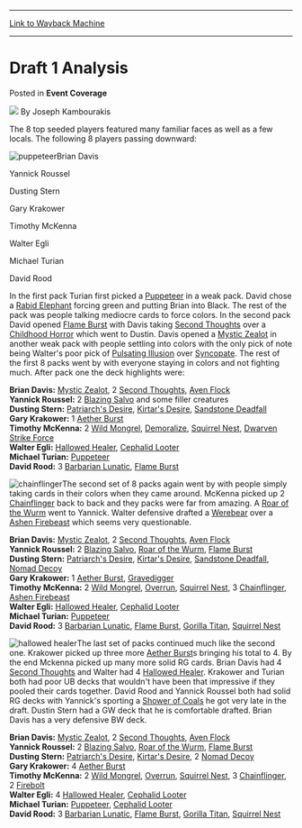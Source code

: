 
---
[Link to Wayback Machine](https://web.archive.org/web/20220519025051/https://magic.wizards.com/en/articles/archive/event-coverage/draft-1-analysis-2000-01-01)

[_metadata_:author]:- "Joseph Kambourakis"
[_metadata_:description]:- "The 8 top seeded players featured many familiar faces as well as a few locals. The following 8 players passing downward: Brian Davis Yannick Roussel Dusting Stern Gary Krakower Timothy McKenna Walter Egli Michael Turian David Rood In the first pack Turian first picked a Puppeteer in a weak pack. David chose a Rabid Elephant forcing green and putting Brian into Black. The rest"
[_metadata_:generator]:- "Drupal 7 (http://drupal.org)"
[_metadata_:node]:- "742461"
[_metadata_:publish_date]:- "2000-01-01"
[_metadata_:source]:- "div-main-content"
[_metadata_:title]:- "Draft 1 Analysis"
[_metadata_:wayback_capture_timestamp]:- "2022-05-19 02:50:51"
[_metadata_:wayback_raw_url]:- "https://web.archive.org/web/20220519025051id_/https://magic.wizards.com/en/articles/archive/event-coverage/draft-1-analysis-2000-01-01"
[_metadata_:wayback_url]:- "https://magic.wizards.com/en/articles/archive/event-coverage/draft-1-analysis-2000-01-01"
---


Draft 1 Analysis
================



 Posted in **Event Coverage**







![](https://media.magic.wizards.com/styles/auth_small/public/generic-avatar-150_166.png)
By Joseph Kambourakis











The 8 top seeded players featured many familiar faces as well as a few locals. The following 8 players passing downward:


![puppeteer](http://gatherer.wizards.com/Handlers/Image.ashx?type=card&name=puppeteer)Brian Davis  

Yannick Roussel  

Dusting Stern  

Gary Krakower  

Timothy McKenna  

Walter Egli  

Michael Turian  

David Rood

In the first pack Turian first picked a [Puppeteer](https://gatherer.wizards.com/Pages/Card/Details.aspx?name=Puppeteer) in a weak pack. David chose a [Rabid Elephant](https://gatherer.wizards.com/Pages/Card/Details.aspx?name=Rabid+Elephant) forcing green and putting Brian into Black. The rest of the pack was people talking mediocre cards to force colors. In the second pack David opened [Flame Burst](https://gatherer.wizards.com/Pages/Card/Details.aspx?name=Flame+Burst) with Davis taking [Second Thoughts](https://gatherer.wizards.com/Pages/Card/Details.aspx?name=Second+Thoughts) over a [Childhood Horror](https://gatherer.wizards.com/Pages/Card/Details.aspx?name=Childhood+Horror) which went to Dustin. Davis opened a [Mystic Zealot](https://gatherer.wizards.com/Pages/Card/Details.aspx?name=Mystic+Zealot) in another weak pack with people settling into colors with the only pick of note being Walter's poor pick of [Pulsating Illusion](https://gatherer.wizards.com/Pages/Card/Details.aspx?name=Pulsating+Illusion) over [Syncopate](https://gatherer.wizards.com/Pages/Card/Details.aspx?name=Syncopate). The rest of the first 8 packs went by with everyone staying in colors and not fighting much. After pack one the deck highlights were:


**Brian Davis:** [Mystic Zealot](https://gatherer.wizards.com/Pages/Card/Details.aspx?name=Mystic+Zealot), 2 [Second Thoughts](https://gatherer.wizards.com/Pages/Card/Details.aspx?name=Second+Thoughts), [Aven Flock](https://gatherer.wizards.com/Pages/Card/Details.aspx?name=Aven+Flock)  
**Yannick Roussel:** 2 [Blazing Salvo](https://gatherer.wizards.com/Pages/Card/Details.aspx?name=Blazing+Salvo) and some filler creatures  
**Dusting Stern:** [Patriarch's Desire](https://gatherer.wizards.com/Pages/Card/Details.aspx?name=Patriarch%27s+Desire), [Kirtar's Desire](https://gatherer.wizards.com/Pages/Card/Details.aspx?name=Kirtar%27s+Desire), [Sandstone Deadfall](https://gatherer.wizards.com/Pages/Card/Details.aspx?name=Sandstone+Deadfall)  
**Gary Krakower:** 1 [Aether Burst](https://gatherer.wizards.com/Pages/Card/Details.aspx?name=Aether+Burst)  
**Timothy McKenna:** 2 [Wild Mongrel](https://gatherer.wizards.com/Pages/Card/Details.aspx?name=Wild+Mongrel), [Demoralize](https://gatherer.wizards.com/Pages/Card/Details.aspx?name=Demoralize), [Squirrel Nest](https://gatherer.wizards.com/Pages/Card/Details.aspx?name=Squirrel+Nest), [Dwarven Strike Force](https://gatherer.wizards.com/Pages/Card/Details.aspx?name=Dwarven+Strike+Force)  
**Walter Egli:** [Hallowed Healer](https://gatherer.wizards.com/Pages/Card/Details.aspx?name=Hallowed+Healer), [Cephalid Looter](https://gatherer.wizards.com/Pages/Card/Details.aspx?name=Cephalid+Looter)  
**Michael Turian:** [Puppeteer](https://gatherer.wizards.com/Pages/Card/Details.aspx?name=Puppeteer)  
**David Rood:** 3 [Barbarian Lunatic](https://gatherer.wizards.com/Pages/Card/Details.aspx?name=Barbarian+Lunatic), [Flame Burst](https://gatherer.wizards.com/Pages/Card/Details.aspx?name=Flame+Burst)


![chainflinger](http://gatherer.wizards.com/Handlers/Image.ashx?type=card&name=chainflinger)The second set of 8 packs again went by with people simply taking cards in their colors when they came around. McKenna picked up 2 [Chainflinger](https://gatherer.wizards.com/Pages/Card/Details.aspx?name=Chainflinger) back to back and they packs were far from amazing. A [Roar of the Wurm](https://gatherer.wizards.com/Pages/Card/Details.aspx?name=Roar+of+the+Wurm) went to Yannick. Walter defensive drafted a [Werebear](https://gatherer.wizards.com/Pages/Card/Details.aspx?name=Werebear) over a [Ashen Firebeast](https://gatherer.wizards.com/Pages/Card/Details.aspx?name=Ashen+Firebeast) which seems very questionable. 

**Brian Davis:** [Mystic Zealot](https://gatherer.wizards.com/Pages/Card/Details.aspx?name=Mystic+Zealot), 2 [Second Thoughts](https://gatherer.wizards.com/Pages/Card/Details.aspx?name=Second+Thoughts), [Aven Flock](https://gatherer.wizards.com/Pages/Card/Details.aspx?name=Aven+Flock)  
**Yannick Roussel:** 2 [Blazing Salvo](https://gatherer.wizards.com/Pages/Card/Details.aspx?name=Blazing+Salvo), [Roar of the Wurm](https://gatherer.wizards.com/Pages/Card/Details.aspx?name=Roar+of+the+Wurm), [Flame Burst](https://gatherer.wizards.com/Pages/Card/Details.aspx?name=Flame+Burst)  
**Dusting Stern:** [Patriarch's Desire](https://gatherer.wizards.com/Pages/Card/Details.aspx?name=Patriarch%27s+Desire), [Kirtar's Desire](https://gatherer.wizards.com/Pages/Card/Details.aspx?name=Kirtar%27s+Desire), [Sandstone Deadfall](https://gatherer.wizards.com/Pages/Card/Details.aspx?name=Sandstone+Deadfall), [Nomad Decoy](https://gatherer.wizards.com/Pages/Card/Details.aspx?name=Nomad+Decoy)  
**Gary Krakower:** 1 [Aether Burst](https://gatherer.wizards.com/Pages/Card/Details.aspx?name=Aether+Burst), [Gravedigger](https://gatherer.wizards.com/Pages/Card/Details.aspx?name=Gravedigger)  
**Timothy McKenna:** 2 [Wild Mongrel](https://gatherer.wizards.com/Pages/Card/Details.aspx?name=Wild+Mongrel), [Overrun](https://gatherer.wizards.com/Pages/Card/Details.aspx?name=Overrun), [Squirrel Nest](https://gatherer.wizards.com/Pages/Card/Details.aspx?name=Squirrel+Nest), 3 [Chainflinger](https://gatherer.wizards.com/Pages/Card/Details.aspx?name=Chainflinger), [Ashen Firebeast](https://gatherer.wizards.com/Pages/Card/Details.aspx?name=Ashen+Firebeast)  
**Walter Egli:** [Hallowed Healer](https://gatherer.wizards.com/Pages/Card/Details.aspx?name=Hallowed+Healer), [Cephalid Looter](https://gatherer.wizards.com/Pages/Card/Details.aspx?name=Cephalid+Looter)  
**Michael Turian:** [Puppeteer](https://gatherer.wizards.com/Pages/Card/Details.aspx?name=Puppeteer)  
**David Rood:** 3 [Barbarian Lunatic](https://gatherer.wizards.com/Pages/Card/Details.aspx?name=Barbarian+Lunatic), [Flame Burst](https://gatherer.wizards.com/Pages/Card/Details.aspx?name=Flame+Burst), [Gorilla Titan](https://gatherer.wizards.com/Pages/Card/Details.aspx?name=Gorilla+Titan), [Squirrel Nest](https://gatherer.wizards.com/Pages/Card/Details.aspx?name=Squirrel+Nest)


![hallowed healer](http://gatherer.wizards.com/Handlers/Image.ashx?type=card&name=hallowed+healer)The last set of packs continued much like the second one. Krakower picked up three more [Aether Burst](https://gatherer.wizards.com/Pages/Card/Details.aspx?name=Aether+Burst)s bringing his total to 4. By the end Mckenna picked up many more solid RG cards. Brian Davis had 4 [Second Thoughts](https://gatherer.wizards.com/Pages/Card/Details.aspx?name=Second+Thoughts) and Walter had 4 [Hallowed Healer](https://gatherer.wizards.com/Pages/Card/Details.aspx?name=Hallowed+Healer). Krakower and Turian both had poor UB decks that wouldn't have been that impressive if they pooled their cards together. David Rood and Yannick Roussel both had solid RG decks with Yannick's sporting a [Shower of Coals](https://gatherer.wizards.com/Pages/Card/Details.aspx?name=Shower+of+Coals) he got very late in the draft. Dustin Stern had a GW deck that he is comfortable drafted. Brian Davis has a very defensive BW deck. 

**Brian Davis:** [Mystic Zealot](https://gatherer.wizards.com/Pages/Card/Details.aspx?name=Mystic+Zealot), 2 [Second Thoughts](https://gatherer.wizards.com/Pages/Card/Details.aspx?name=Second+Thoughts), [Aven Flock](https://gatherer.wizards.com/Pages/Card/Details.aspx?name=Aven+Flock)  
**Yannick Roussel:** 2 [Blazing Salvo](https://gatherer.wizards.com/Pages/Card/Details.aspx?name=Blazing+Salvo), [Roar of the Wurm](https://gatherer.wizards.com/Pages/Card/Details.aspx?name=Roar+of+the+Wurm), [Flame Burst](https://gatherer.wizards.com/Pages/Card/Details.aspx?name=Flame+Burst)  
**Dusting Stern:** [Patriarch's Desire](https://gatherer.wizards.com/Pages/Card/Details.aspx?name=Patriarch%27s+Desire), [Kirtar's Desire](https://gatherer.wizards.com/Pages/Card/Details.aspx?name=Kirtar%27s+Desire), 2 [Nomad Decoy](https://gatherer.wizards.com/Pages/Card/Details.aspx?name=Nomad+Decoy)  
**Gary Krakower:** 4 [Aether Burst](https://gatherer.wizards.com/Pages/Card/Details.aspx?name=Aether+Burst)  
**Timothy McKenna:** 2 [Wild Mongrel](https://gatherer.wizards.com/Pages/Card/Details.aspx?name=Wild+Mongrel), [Overrun](https://gatherer.wizards.com/Pages/Card/Details.aspx?name=Overrun), [Squirrel Nest](https://gatherer.wizards.com/Pages/Card/Details.aspx?name=Squirrel+Nest), 3 [Chainflinger](https://gatherer.wizards.com/Pages/Card/Details.aspx?name=Chainflinger), 2 [Firebolt](https://gatherer.wizards.com/Pages/Card/Details.aspx?name=Firebolt)  
**Walter Egli:** 4 [Hallowed Healer](https://gatherer.wizards.com/Pages/Card/Details.aspx?name=Hallowed+Healer), [Cephalid Looter](https://gatherer.wizards.com/Pages/Card/Details.aspx?name=Cephalid+Looter)  
**Michael Turian:** [Puppeteer](https://gatherer.wizards.com/Pages/Card/Details.aspx?name=Puppeteer), [Cephalid Looter](https://gatherer.wizards.com/Pages/Card/Details.aspx?name=Cephalid+Looter)  
**David Rood:** 3 [Barbarian Lunatic](https://gatherer.wizards.com/Pages/Card/Details.aspx?name=Barbarian+Lunatic), [Flame Burst](https://gatherer.wizards.com/Pages/Card/Details.aspx?name=Flame+Burst), [Gorilla Titan](https://gatherer.wizards.com/Pages/Card/Details.aspx?name=Gorilla+Titan), [Squirrel Nest](https://gatherer.wizards.com/Pages/Card/Details.aspx?name=Squirrel+Nest)







